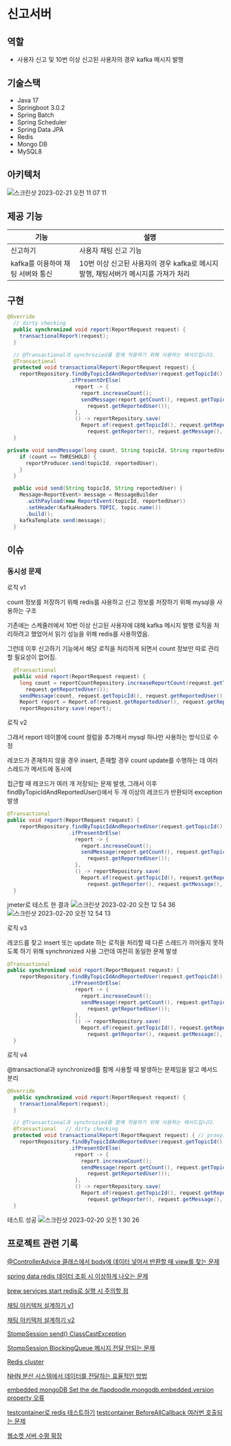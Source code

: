 # 신고서버
## 역할
* 사용자 신고 및 10번 이상 신고된 사용자의 경우 kafka 메시지 발행

## 기술스택
* Java 17
* Springboot 3.0.2
* Spring Batch 
* Spring Scheduler
* Spring Data JPA
* Redis
* Mongo DB
* MySQL8

## 아키텍처
![스크린샷 2023-02-21 오전 11 07 11](https://user-images.githubusercontent.com/60775067/220229411-bb87be45-ac1a-45f2-9272-ee31a8df593c.png)



## 제공 기능
|기능|설명|
|------|---|
|신고하기|사용자 채팅 신고 기능|
|kafka를 이용하여 채팅 서버와 통신|10번 이상 신고된 사용자의 경우 kafka로 메시지 발행, 채팅서버가 메시지를 가져가 처리|



## 구현
```java
@Override
  // dirty checking
  public synchronized void report(ReportRequest request) {
    transactionalReport(request);
  }

  // @Transactional과 synchrozied를 함께 적용하기 위해 사용하는 메서드입니다.
  @Transactional
  protected void transactionalReport(ReportRequest request) {
    reportRepository.findByTopicIdAndReportedUser(request.getTopicId(), request.getReportedUser())
                    .ifPresentOrElse(
                      report -> {
                        report.increaseCount();
                        sendMessage(report.getCount(), request.getTopicId(),
                          request.getReportedUser());
                      },
                      () -> reportRepository.save(
                        Report.of(request.getTopicId(), request.getReportedUser(),
                          request.getReporter(), request.getMessage(), request.getReason())));
  }

```
```java
private void sendMessage(long count, String topicId, String reportedUser) {
    if (count == THRESHOLD) {
      reportProducer.send(topicId, reportedUser);
    }
  }
```
```java
  public void send(String topicId, String reportedUser) {
    Message<ReportEvent> message = MessageBuilder
      .withPayload(new ReportEvent(topicId, reportedUser))
      .setHeader(KafkaHeaders.TOPIC, topic.name())
      .build();
    kafkaTemplate.send(message);
  }
```


## 이슈
### 동시성 문제

로직 v1

count 정보를 저장하기 위해 redis를 사용하고 신고 정보를 저장하기 위해 mysql을 사용하는 구조

기존에는 스케줄러에서 10번 이상 신고된 사용자에 대해 kafka 메시지 발행 로직을 처리하려고 했었어서 읽기 성능을 위해 redis를 사용하였음.

그런데 이후 신고하기 기능에서 해당 로직을 처리하게 되면서 count 정보만 따로 관리할 필요성이 없어짐.
```java
  @Transactional
  public void report(ReportRequest request) {
    long count = reportCountRepository.increaseReportCount(request.getTopicId(),
      request.getReportedUser());
    sendMessage(count, request.getTopicId(), request.getReportedUser());
    Report report = Report.of(request.getReportedUser(), request.getReporter(), request.getMessage(), request.getReason());
    reportRepository.save(report);
```
로직 v2

그래서 report 테이블에 count 컬럼을 추가해서 mysql 하나만 사용하는 방식으로 수정

레코드가 존재하지 않을 경우 insert, 존재할 경우 count update를 수행하는 데 여러 스레드가 메서드에 동시에

접근할 때 레코드가 여러 개 저장되는 문제 발생, 그래서 이후 findByTopicIdAndReportedUser()에서 두 개 이상의 레코드가 반환되어 exception 발생

```java
@Transactional
public void report(ReportRequest request) {
    reportRepository.findByTopicIdAndReportedUser(request.getTopicId(), request.getReportedUser())
                    .ifPresentOrElse(
                      report -> {
                        report.increaseCount();
                        sendMessage(report.getCount(), request.getTopicId(),
                          request.getReportedUser());
                      },
                      () -> reportRepository.save(
                        Report.of(request.getTopicId(), request.getReportedUser(),
                          request.getReporter(), request.getMessage(), request.getReason())));
  }
```

jmeter로 테스트 한 결과
![스크린샷 2023-02-20 오전 12 54 36](https://user-images.githubusercontent.com/60775067/220229266-d8a33735-b9a8-4c3f-af44-530ded11defc.png)
![스크린샷 2023-02-20 오전 12 54 13](https://user-images.githubusercontent.com/60775067/220229295-03ca5734-37dd-4d19-b239-e773e25edf77.png)

로직 v3

레코드를 찾고 insert 또는 update 하는 로직을 처리할 때 다른 스레드가 끼어들지 못하도록 하기 위해 synchronized 사용
그런데 여전히 동일한 문제 발생
```java
@Transactional
public synchronized void report(ReportRequest request) {
    reportRepository.findByTopicIdAndReportedUser(request.getTopicId(), request.getReportedUser())
                    .ifPresentOrElse(
                      report -> {
                        report.increaseCount();
                        sendMessage(report.getCount(), request.getTopicId(),
                          request.getReportedUser());
                      },
                      () -> reportRepository.save(
                        Report.of(request.getTopicId(), request.getReportedUser(),
                          request.getReporter(), request.getMessage(), request.getReason())));
  }
```

로직 v4

@transactional과 synchronized를 함께 사용할 때 발생하는 문제임을 알고 메서드 분리
```java
@Override
  public synchronized void report(ReportRequest request) {
    transactionalReport(request);
  }

  // @Transactional과 synchrozied를 함께 적용하기 위해 사용하는 메서드입니다.
  @Transactional   // dirty checking
  protected void transactionalReport(ReportRequest request) { // proxy로 감싸서 실행되기 때문에 private 사용 불가
    reportRepository.findByTopicIdAndReportedUser(request.getTopicId(), request.getReportedUser())
                    .ifPresentOrElse(
                      report -> {
                        report.increaseCount();
                        sendMessage(report.getCount(), request.getTopicId(),
                          request.getReportedUser());
                      },
                      () -> reportRepository.save(
                        Report.of(request.getTopicId(), request.getReportedUser(),
                          request.getReporter(), request.getMessage(), request.getReason())));
  }

```
테스트 성공
![스크린샷 2023-02-20 오전 1 30 26](https://user-images.githubusercontent.com/60775067/220230213-5ae8f2f0-fa01-4541-8a18-780903062b37.png)


## 프로젝트 관련 기록
[@ControllerAdvice 클래스에서 body에 데이터 넣어서 반환할 때 view를 찾는 문제](https://velog.io/@gkdud583/RestController-void-%EB%B0%98%ED%99%98%EC%8B%9C-view%EB%A5%BC-%EC%B0%BE%EB%8A%94-%EB%AC%B8%EC%A0%9C) 

[spring data redis 데이터 조회 시 이상하게 나오는 문제](https://velog.io/@gkdud583/redis-%EB%8D%B0%EC%9D%B4%ED%84%B0-%EC%A1%B0%ED%9A%8C%EC%8B%9C-%EC%9D%B4%EC%83%81%ED%95%98%EA%B2%8C-%EB%82%98%EC%98%A4%EB%8A%94-%EB%AC%B8%EC%A0%9C)

[brew services start redis로 실행 시 주의할 점](https://velog.io/@gkdud583/brew-services-start-redis%EB%A1%9C-%EC%8B%A4%ED%96%89-%EC%8B%9C-%EC%A3%BC%EC%9D%98%ED%95%A0-%EC%A0%90)

[채팅 아키텍처 설계하기 v1](https://velog.io/@gkdud583/%EC%B1%84%ED%8C%85-%EC%95%84%ED%82%A4%ED%85%8D%EC%B2%98-%EC%84%A4%EA%B3%84%ED%95%98%EA%B8%B0)

[채팅 아키텍처 설계하기 v2](https://velog.io/@gkdud583/%EC%B1%84%ED%8C%85-%EC%95%84%ED%82%A4%ED%85%8D%EC%B2%98-%EC%84%A4%EA%B3%84%ED%95%98%EA%B8%B0-v2)

[StompSession send() ClassCastException](https://velog.io/@gkdud583/StompSession-send-ClassCastException)

[StompSession BlockingQueue 메시지 전달 안되는 문제](https://velog.io/@gkdud583/StompSession-%EB%A9%94%EC%8B%9C%EC%A7%80-%EC%A0%84%EB%8B%AC-%EC%95%88%EB%90%98%EB%8A%94-%EB%AC%B8%EC%A0%9C)

[Redis cluster](https://velog.io/@gkdud583/Redis-cluster)

[NHN 분산 시스템에서 데이터를 전달하는 효율적인 방법](https://velog.io/@gkdud583/NHN-%EB%B6%84%EC%82%B0-%EC%8B%9C%EC%8A%A4%ED%85%9C%EC%97%90%EC%84%9C-%EB%8D%B0%EC%9D%B4%ED%84%B0%EB%A5%BC-%EC%A0%84%EB%8B%AC%ED%95%98%EB%8A%94-%ED%9A%A8%EC%9C%A8%EC%A0%81%EC%9D%B8-%EB%B0%A9%EB%B2%95)

[embedded mongoDB Set the de.flapdoodle.mongodb.embedded.version property 오류](https://velog.io/@gkdud583/embedded-mongoDB-Set-the-de.flapdoodle.mongodb.embedded.version-property-%EC%98%A4%EB%A5%98)

[testcontainer로 redis 테스트하기](https://velog.io/@gkdud583/testcontainer%EB%A1%9C-redis-%ED%85%8C%EC%8A%A4%ED%8A%B8%ED%95%98%EA%B8%B0)
[testcontainer BeforeAllCallback 여러번 호출되는 문제](https://velog.io/@gkdud583/testcontainer-BeforeAllCallback-%EC%97%AC%EB%9F%AC%EB%B2%88-%ED%98%B8%EC%B6%9C%EB%90%98%EB%8A%94-%EB%AC%B8%EC%A0%9C)

[웹소켓 서버 수평 확장](https://velog.io/@gkdud583/%EC%9B%B9%EC%86%8C%EC%BC%93-%EC%84%9C%EB%B2%84-%EC%88%98%ED%8F%89-%ED%99%95%EC%9E%A5-ntpuhlar)


